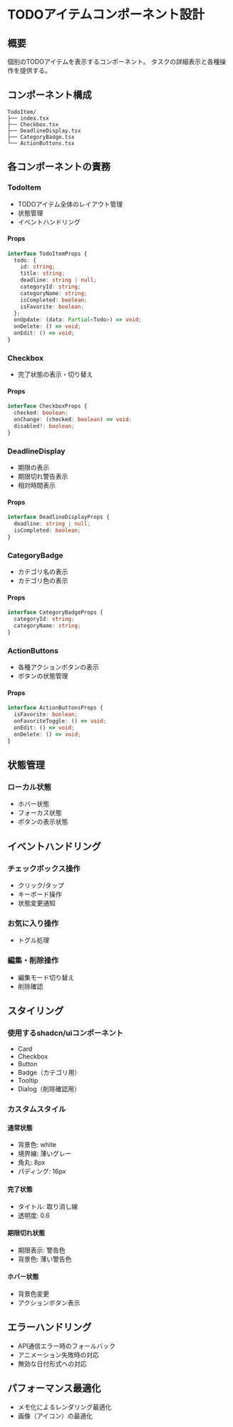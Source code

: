 # TODOアイテムコンポーネント設計

## 概要
個別のTODOアイテムを表示するコンポーネント。
タスクの詳細表示と各種操作を提供する。

## コンポーネント構成
```
TodoItem/
├── index.tsx
├── Checkbox.tsx
├── DeadlineDisplay.tsx
├── CategoryBadge.tsx
└── ActionButtons.tsx
```

## 各コンポーネントの責務

### TodoItem
- TODOアイテム全体のレイアウト管理
- 状態管理
- イベントハンドリング

#### Props
```typescript
interface TodoItemProps {
  todo: {
    id: string;
    title: string;
    deadline: string | null;
    categoryId: string;
    categoryName: string;
    isCompleted: boolean;
    isFavorite: boolean;
  };
  onUpdate: (data: Partial<Todo>) => void;
  onDelete: () => void;
  onEdit: () => void;
}
```

### Checkbox
- 完了状態の表示・切り替え

#### Props
```typescript
interface CheckboxProps {
  checked: boolean;
  onChange: (checked: boolean) => void;
  disabled?: boolean;
}
```

### DeadlineDisplay
- 期限の表示
- 期限切れ警告表示
- 相対時間表示

#### Props
```typescript
interface DeadlineDisplayProps {
  deadline: string | null;
  isCompleted: boolean;
}
```

### CategoryBadge
- カテゴリ名の表示
- カテゴリ色の表示

#### Props
```typescript
interface CategoryBadgeProps {
  categoryId: string;
  categoryName: string;
}
```

### ActionButtons
- 各種アクションボタンの表示
- ボタンの状態管理

#### Props
```typescript
interface ActionButtonsProps {
  isFavorite: boolean;
  onFavoriteToggle: () => void;
  onEdit: () => void;
  onDelete: () => void;
}
```

## 状態管理
### ローカル状態
- ホバー状態
- フォーカス状態
- ボタンの表示状態

## イベントハンドリング
### チェックボックス操作
- クリック/タップ
- キーボード操作
- 状態変更通知

### お気に入り操作
- トグル処理

### 編集・削除操作
- 編集モード切り替え
- 削除確認

## スタイリング
### 使用するshadcn/uiコンポーネント
- Card
- Checkbox
- Button
- Badge（カテゴリ用）
- Tooltip
- Dialog（削除確認用）

### カスタムスタイル
#### 通常状態
- 背景色: white
- 境界線: 薄いグレー
- 角丸: 8px
- パディング: 16px

#### 完了状態
- タイトル: 取り消し線
- 透明度: 0.6

#### 期限切れ状態
- 期限表示: 警告色
- 背景色: 薄い警告色

#### ホバー状態
- 背景色変更
- アクションボタン表示

## エラーハンドリング
- API通信エラー時のフォールバック
- アニメーション失敗時の対応
- 無効な日付形式への対応

## パフォーマンス最適化
- メモ化によるレンダリング最適化
- 画像（アイコン）の最適化
